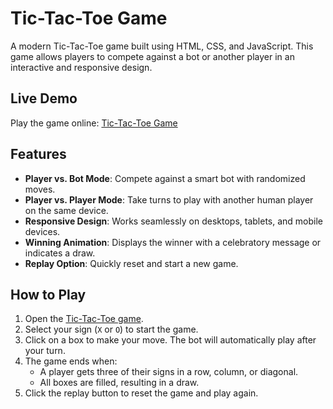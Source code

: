 # Tic-Tac-Toe Game

A modern Tic-Tac-Toe game built using HTML, CSS, and JavaScript. This game allows players to compete against a bot or another player in an interactive and responsive design.

## Live Demo

Play the game online: [Tic-Tac-Toe Game](https://tic-tact-js.netlify.app)

## Features

- **Player vs. Bot Mode**: Compete against a smart bot with randomized moves.
- **Player vs. Player Mode**: Take turns to play with another human player on the same device.
- **Responsive Design**: Works seamlessly on desktops, tablets, and mobile devices.
- **Winning Animation**: Displays the winner with a celebratory message or indicates a draw.
- **Replay Option**: Quickly reset and start a new game.

## How to Play

1. Open the [Tic-Tac-Toe game](https://tic-tact-js.netlify.app).
2. Select your sign (`X` or `O`) to start the game.
3. Click on a box to make your move. The bot will automatically play after your turn.
4. The game ends when:
   - A player gets three of their signs in a row, column, or diagonal.
   - All boxes are filled, resulting in a draw.
5. Click the replay button to reset the game and play again.


